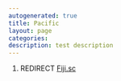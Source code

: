 ```yaml
---
autogenerated: true
title: Pacific
layout: page
categories: 
description: test description
---
```


1.  REDIRECT [Fiji.sc](Fiji.sc)
